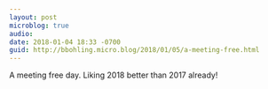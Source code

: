 ```yaml
---
layout: post
microblog: true
audio: 
date: 2018-01-04 18:33 -0700
guid: http://bbohling.micro.blog/2018/01/05/a-meeting-free.html
---
```

A meeting free day. Liking 2018 better than 2017 already!
